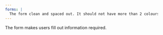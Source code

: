 ```yaml
---
forms: |
  The form clean and spaced out. It should not have more than 2 colours.
---
```


The form makes users fill out information required.
